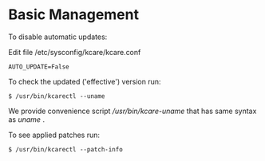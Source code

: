 # Basic Management


To disable automatic updates:

Edit file /etc/sysconfig/kcare/kcare.conf

```
AUTO_UPDATE=False 
```

To check the updated ('effective') version run:

```
$ /usr/bin/kcarectl --uname 
```

We provide convenience script _/usr/bin/kcare-uname_ that has same syntax as _uname_ .

To see applied patches run:

```
$ /usr/bin/kcarectl --patch-info 
```

